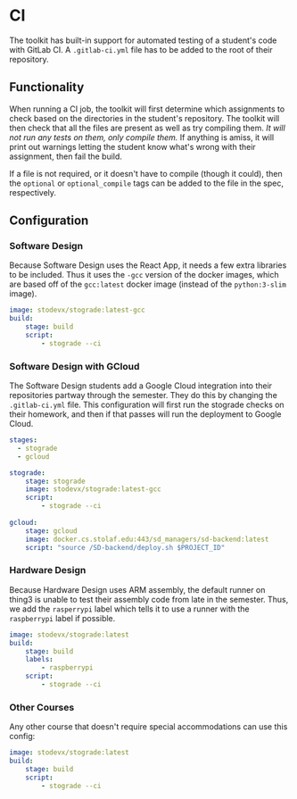 # CI

The toolkit has built-in support for automated testing of a student's code with GitLab CI.
A `.gitlab-ci.yml` file has to be added to the root of their repository.

## Functionality

When running a CI job, the toolkit will first determine which assignments to check based on the directories in the student's repository.
The toolkit will then check that all the files are present as well as try compiling them.
*It will not run any tests on them, only compile them.*
If anything is amiss, it will print out warnings letting the student know what's wrong with their assignment, then fail the build.

If a file is not required, or it doesn't have to compile (though it could), then the `optional` or `optional_compile` tags can be added to the file in the spec, respectively.

## Configuration

### Software Design

Because Software Design uses the React App, it needs a few extra libraries to be included.
Thus it uses the `-gcc` version of the docker images, which are based off of the `gcc:latest` docker image (instead of the `python:3-slim` image).

```yaml
image: stodevx/stograde:latest-gcc
build:
    stage: build
    script:
        - stograde --ci
```

### Software Design with GCloud

The Software Design students add a Google Cloud integration into their repositories partway through the semester.
They do this by changing the `.gitlab-ci.yml` file.
This configuration will first run the stograde checks on their homework, and then if that passes will run the deployment to Google Cloud.

```yaml
stages:
  - stograde
  - gcloud

stograde:
    stage: stograde
    image: stodevx/stograde:latest-gcc
    script:
        - stograde --ci
        
gcloud:
    stage: gcloud
    image: docker.cs.stolaf.edu:443/sd_managers/sd-backend:latest
    script: "source /SD-backend/deploy.sh $PROJECT_ID"
```

### Hardware Design

Because Hardware Design uses ARM assembly, the default runner on thing3 is unable to test their assembly code from late in the semester.
Thus, we add the `rasperrypi` label which tells it to use a runner with the `raspberrypi` label if possible.

```yaml
image: stodevx/stograde:latest
build:
    stage: build
    labels:
        - raspberrypi 
    script:
        - stograde --ci
``` 

### Other Courses

Any other course that doesn't require special accommodations can use this config:

```yaml
image: stodevx/stograde:latest
build:
    stage: build
    script:
        - stograde --ci
```
